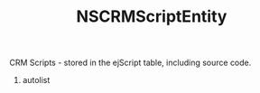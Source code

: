 ﻿---
uid: crmscript_ref_NSCRMScriptEntity
title: NSCRMScriptEntity
intellisense: Void.NSCRMScriptEntity
keywords: NSCRMScriptEntity
so.topic: reference
---

CRM Scripts - stored in the ejScript table, including source code.

1. autolist 

